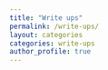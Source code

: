 ```yaml
---
title: "Write ups"
permalink: /write-ups/
layout: categories
categories: write-ups
author_profile: true
---
```

